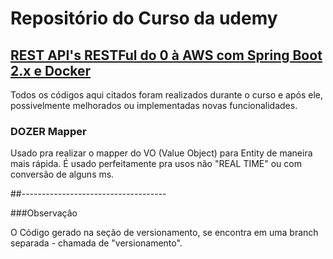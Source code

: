 # Repositório do Curso da udemy
## [REST API's RESTFul do 0 à AWS com Spring Boot 2.x e Docker](https://www.udemy.com/course/restful-apis-do-0-a-nuvem-com-springboot-e-docker)

Todos os códigos aqui citados foram realizados durante o curso e após ele, possivelmente melhorados ou implementadas novas funcionalidades.


### DOZER Mapper

Usado pra realizar o mapper do VO (Value Object) para Entity de maneira mais rápida.
É usado perfeitamente pra usos não "REAL TIME" ou com conversão de alguns ms. 

##------------------------------------

###Observação

O Código gerado na seção de versionamento, se encontra em uma branch separada - chamada de "versionamento".


